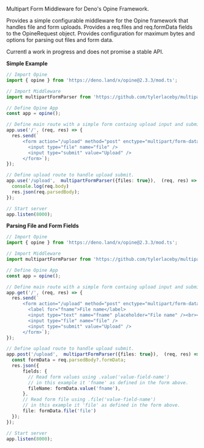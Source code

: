 Multipart Form Middleware for Deno's Opine Framework.

Provides a simple configurable middleware for the Opine framework that handles file and form uploads. Provides a req.files and req.formData fields to the OpineRequest object. Provides configuration for maximum bytes and options for parsing out files and form data.

Currentl a work in progress and does not promise a stable API.



**Simple Example**
```ts
// Import Opine
import { opine } from 'https://deno.land/x/opine@2.3.3/mod.ts';

// Import Middleware
import multipartFormParser from 'https://github.com/tylerlaceby/multipart/raw/main/opine/mod.ts';

// Define Opine App
const app = opine();

// Define main route with a simple form containg upload input and submit button with action that submit to '/upload' route
app.use('/', (req, res) => {
  res.send(`
      <form action="/upload" method="post" enctype="multipart/form-data">
        <input type="file" name="file" />
        <input type="submit" value="Upload" /> 
      </form>`);
});

// Define upload route to handle upload submit.
app.use('/upload',  multipartFormParser({files: true}),  (req, res) => {
  console.log(req.body)
  res.json(req.parsedBody);
});

// Start server
app.listen(8000);
```


**Parsing File and Form Fields**
```ts
// Import Opine
import { opine } from 'https://deno.land/x/opine@2.3.3/mod.ts';

// Import Middleware
import multipartFormParser from 'https://github.com/tylerlaceby/multipart/raw/main/opine/mod.ts';

// Define Opine App
const app = opine();

// Define main route with a simple form containg upload input and submit button with action that submit to '/upload' route
app.get('/', (req, res) => {
  res.send(`
      <form action="/upload" method="post" enctype="multipart/form-data">
        <label for="fname">File name</label>
        <input type="text" name="fname" placeholder="File name" /><br><br>
        <input type="file" name="file" />
        <input type="submit" value="Upload" /> 
      </form>`);
});

// Define upload route to handle upload submit.
app.post('/upload',  multipartFormParser({files: true}),  (req, res) => {
  const formData = req.parsedBody?.formData;
  res.json({
      fields: {
        // Read form values using .value('value-field-name')
        // in this example it 'fname' as defined in the form above.
        fileName: formData.value('fname'), 
      }, 
      // Read form file using .file('value-field-name')
      // in this example it 'file' as defined in the form above.
      file: formData.file('file')  
  });
});

// Start server
app.listen(8000);
```
